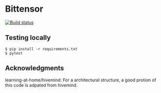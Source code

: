 # Bittensor 
[![Build status](https://circleci.com/gh/bittensor/bittensor.svg?style=shield)](https://circleci.com/gh/bittensor/bittensor)

## Testing locally
```
$ pip install -r requirements.txt
$ pytest
```
## Acknowledgments
learning-at-home/hivemind: For a architectural structure, a good protion of this code is adpated from hivemind. 